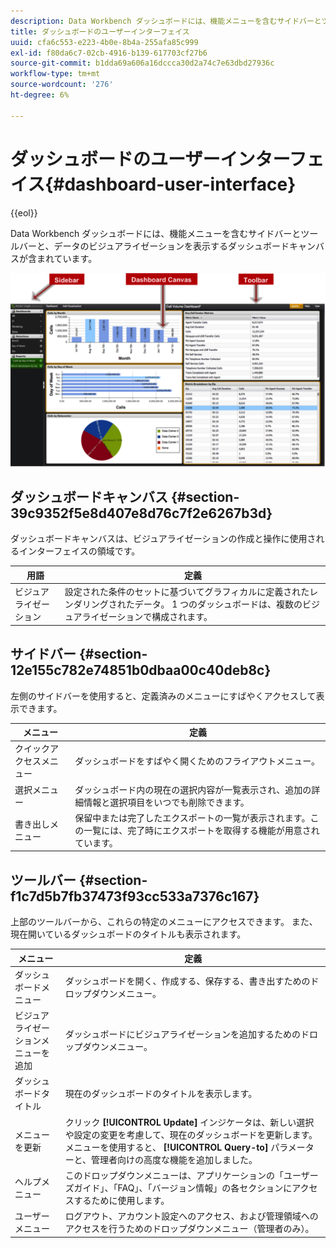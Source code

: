 ```yaml
---
description: Data Workbench ダッシュボードには、機能メニューを含むサイドバーとツールバーと、データのビジュアライゼーションを表示するダッシュボードキャンバスが含まれています。
title: ダッシュボードのユーザーインターフェイス
uuid: cfa6c553-e223-4b0e-8b4a-255afa85c999
exl-id: f80da6c7-02cb-4916-b139-617703cf27b6
source-git-commit: b1dda69a606a16dccca30d2a74c7e63dbd27936c
workflow-type: tm+mt
source-wordcount: '276'
ht-degree: 6%

---
```


# ダッシュボードのユーザーインターフェイス{#dashboard-user-interface}

{{eol}}

Data Workbench ダッシュボードには、機能メニューを含むサイドバーとツールバーと、データのビジュアライゼーションを表示するダッシュボードキャンバスが含まれています。

![](assets/dashboard_ui.png)

## ダッシュボードキャンバス {#section-39c9352f5e8d407e8d76c7f2e6267b3d}

ダッシュボードキャンバスは、ビジュアライゼーションの作成と操作に使用されるインターフェイスの領域です。

| 用語 | 定義 |
|---|---|
| ビジュアライゼーション | 設定された条件のセットに基づいてグラフィカルに定義されたレンダリングされたデータ。 1 つのダッシュボードは、複数のビジュアライゼーションで構成されます。 |

## サイドバー {#section-12e155c782e74851b0dbaa00c40deb8c}

左側のサイドバーを使用すると、定義済みのメニューにすばやくアクセスして表示できます。

| メニュー | 定義 |
|---|---|
| クイックアクセスメニュー | ダッシュボードをすばやく開くためのフライアウトメニュー。 |
| 選択メニュー | ダッシュボード内の現在の選択内容が一覧表示され、追加の詳細情報と選択項目をいつでも削除できます。 |
| 書き出しメニュー | 保留中または完了したエクスポートの一覧が表示されます。この一覧には、完了時にエクスポートを取得する機能が用意されています。 |

## ツールバー {#section-f1c7d5b7fb37473f93cc533a7376c167}

上部のツールバーから、これらの特定のメニューにアクセスできます。 また、現在開いているダッシュボードのタイトルも表示されます。

| メニュー | 定義 |
|---|---|
| ダッシュボードメニュー | ダッシュボードを開く、作成する、保存する、書き出すためのドロップダウンメニュー。 |
| ビジュアライゼーションメニューを追加 | ダッシュボードにビジュアライゼーションを追加するためのドロップダウンメニュー。 |
| ダッシュボードタイトル | 現在のダッシュボードのタイトルを表示します。 |
| メニューを更新 | クリック **[!UICONTROL Update]** インジケータは、新しい選択や設定の変更を考慮して、現在のダッシュボードを更新します。 メニューを使用すると、 **[!UICONTROL Query-to]** パラメーターと、管理者向けの高度な機能を追加しました。 |
| ヘルプメニュー | このドロップダウンメニューは、アプリケーションの「ユーザーズガイド」、「FAQ」、「バージョン情報」の各セクションにアクセスするために使用します。 |
| ユーザーメニュー | ログアウト、アカウント設定へのアクセス、および管理領域へのアクセスを行うためのドロップダウンメニュー（管理者のみ）。 |
